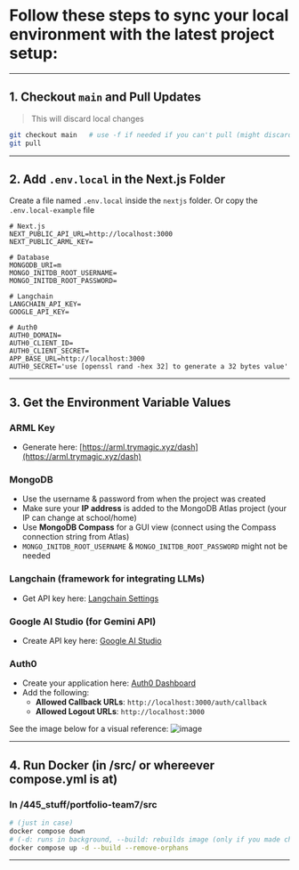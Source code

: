 # Follow these steps to sync your local environment with the latest project setup:
---

## 1. Checkout `main` and Pull Updates

> This will discard local changes

```bash
git checkout main   # use -f if needed if you can't pull (might discard local changes)
git pull
```

---

## 2. Add `.env.local` in the Next.js Folder

Create a file named `.env.local` inside the `nextjs` folder. Or copy the `.env.local-example` file
```env
# Next.js 
NEXT_PUBLIC_API_URL=http://localhost:3000
NEXT_PUBLIC_ARML_KEY=

# Database
MONGODB_URI=m
MONGO_INITDB_ROOT_USERNAME=
MONGO_INITDB_ROOT_PASSWORD=

# Langchain
LANGCHAIN_API_KEY=
GOOGLE_API_KEY=

# Auth0
AUTH0_DOMAIN=
AUTH0_CLIENT_ID=
AUTH0_CLIENT_SECRET=
APP_BASE_URL=http://localhost:3000
AUTH0_SECRET='use [openssl rand -hex 32] to generate a 32 bytes value'
```

---

## 3. Get the Environment Variable Values

### ARML Key
- Generate here: [https://arml.trymagic.xyz/dash](https://arml.trymagic.xyz/dash)

### MongoDB
- Use the username & password from when the project was created
- Make sure your **IP address** is added to the MongoDB Atlas project (your IP can change at school/home)
- Use **MongoDB Compass** for a GUI view (connect using the Compass connection string from Atlas)
- `MONGO_INITDB_ROOT_USERNAME` & `MONGO_INITDB_ROOT_PASSWORD` might not be needed

### Langchain (framework for integrating LLMs)
- Get API key here: [Langchain Settings](https://www.langchain.com/langsmith)

### Google AI Studio (for Gemini API)
- Create API key here: [Google AI Studio](https://aistudio.google.com/app/apikey)

### Auth0
- Create your application here: [Auth0 Dashboard](https://manage.auth0.com/dashboard/us/dev-i0p3mjm75zje2dfl/applications/YNoxG6Y5yfkEy3jR6MTIQX6xmLQn96pL/settings)
- Add the following:
  - **Allowed Callback URLs**: `http://localhost:3000/auth/callback`
  - **Allowed Logout URLs**: `http://localhost:3000`

See the image below for a visual reference:
![image](https://github.com/user-attachments/assets/7c2d1517-56ad-4936-8100-b0577b956352)

---

## 4. Run Docker (in /src/ or whereever compose.yml is at)

### In /445_stuff/portfolio-team7/src
```bash
# (just in case)
docker compose down
# (-d: runs in background, --build: rebuilds image (only if you made changes to any Dockerfile), --remove-orphans: clean up unused containers)
docker compose up -d --build --remove-orphans 
```

---
